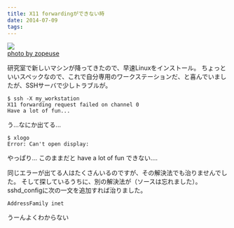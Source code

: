 ```yaml
---
title: X11 forwardingができない時
date: 2014-07-09
tags: 
---
```


[![](http://farm1.staticflickr.com/99/271120032_7496977120.jpg)](http://www.flickr.com/photos/37136574@N00/271120032)<br />[photo by zopeuse](http://www.flickr.com/photos/37136574@N00/271120032)

研究室で新しいマシンが降ってきたので、早速Linuxをインストール。
ちょっといいスペックなので、これで自分専用のワークステーションだ、と喜んでいましたが、SSHサーバで少しトラブルが。

```
$ ssh -X my_workstation
X11 forwarding request failed on channel 0
Have a lot of fun...
```

う...なにか出てる...

```
$ xlogo
Error: Can't open display:
```

やっぱり...
このままだと have a lot of fun できない....

同じエラーが出てる人はたくさんいるのですが、その解決法でも治りませんでした。
そして探しているうちに、別の解決法が（ソースは忘れました）。
sshd_configに次の一文を追加すれば治りました。

```sshdconfig
AddressFamily inet
```

うーんよくわからない


